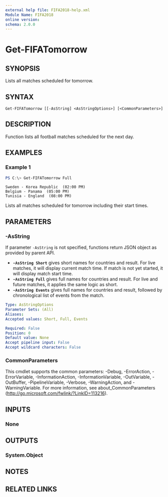 ```yaml
---
external help file: FIFA2018-help.xml
Module Name: FIFA2018
online version:
schema: 2.0.0
---
```


# Get-FIFATomorrow

## SYNOPSIS
Lists all matches scheduled for tomorrow.

## SYNTAX

```
Get-FIFATomorrow [[-AsString] <AsStringOptions>] [<CommonParameters>]
```

## DESCRIPTION
Function lists all football matches scheduled for the next day.

## EXAMPLES

### Example 1
```powershell
PS C:\> Get-FIFATomorrow Full
```

```text
Sweden - Korea Republic  (02:00 PM)
Belgium - Panama  (05:00 PM)
Tunisia - England  (08:00 PM)
```

Lists all matches scheduled for tomorrow including their start times.

## PARAMETERS

### -AsString
If parameter `-AsString` is not specified, functions return JSON object as provided by parent API.

- **`-AsString Short`** gives short names for countries and result. For live matches, it will display current match time. If match is not yet started, it will display match start time.
- **`-AsString Full`** gives full names for countries and result. For live and future matches, it applies the same logic as short.
- **`-AsString Events`** gives full names for countries and result, followed by chronological list of events from the match.


```yaml
Type: AsStringOptions
Parameter Sets: (All)
Aliases:
Accepted values: Short, Full, Events

Required: False
Position: 0
Default value: None
Accept pipeline input: False
Accept wildcard characters: False
```

### CommonParameters
This cmdlet supports the common parameters: -Debug, -ErrorAction, -ErrorVariable, -InformationAction, -InformationVariable, -OutVariable, -OutBuffer, -PipelineVariable, -Verbose, -WarningAction, and -WarningVariable. For more information, see about_CommonParameters (http://go.microsoft.com/fwlink/?LinkID=113216).

## INPUTS

### None

## OUTPUTS

### System.Object

## NOTES

## RELATED LINKS
